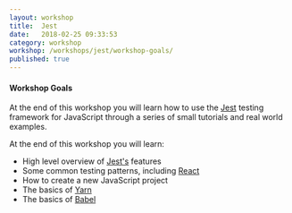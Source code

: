```yaml
---
layout: workshop
title:  Jest
date:   2018-02-25 09:33:53
category: workshop
workshop: /workshops/jest/workshop-goals/
published: true
---
```


#### Workshop Goals

At the end of this workshop you will learn how to use the [Jest](https://facebook.github.io/jest/) testing
framework for JavaScript through a series of small tutorials and real world examples.

At the end of this workshop you will learn:

* High level overview of [Jest's](https://facebook.github.io/jest/) features
* Some common testing patterns, including [React](https://reactjs.org/)
* How to create a new JavaScript project
* The basics of [Yarn](https://yarnpkg.com/en/)
* The basics of [Babel](https://babeljs.io/)
